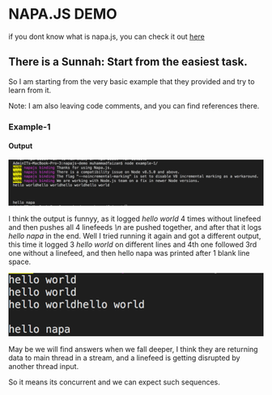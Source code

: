 # NAPA.JS DEMO
if you dont know what is napa.js, you can check it out [here](https://github.com/Microsoft/napajs)
## There is a Sunnah: Start from the easiest task.

So I am starting from the very basic example that they provided and try to learn from it.

Note: I am also leaving code comments, and you can find references there.

### Example-1
#### Output

[![N|Solid](https://github.com/muhammadfaizan/napajs-demo/blob/master/example-1/example-1-output.png?raw=true)](https://github.com/muhammadfaizan/napajs-demo/blob/master/example-1/example-1-output.png)

I think the output is funnyy, as it logged *hello world* 4 times without linefeed and then pushes all 4 linefeeds *\n* are pushed together, and after that it logs *hello napa* in the end. Well I tried running it again and got a different output, this time it logged 3 *hello world* on different lines and 4th one followed 3rd one without a linefeed, and then hello napa was printed after 1 blank line space.

[![N|Solid](https://github.com/muhammadfaizan/napajs-demo/blob/master/example-1/example-1-output-2.png?raw=true)](https://github.com/muhammadfaizan/napajs-demo/blob/master/example-1/example-1-output-2.png)


May be we will find answers when we fall deeper, I think they are returning data to main thread in a stream, and a linefeed is getting disrupted by another thread input.

So it means its concurrent and we can expect such sequences.